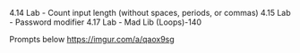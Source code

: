 4.14 Lab - Count input length (without spaces, periods, or commas)
4.15 Lab - Password modifier
4.17 Lab - Mad Lib (Loops)-140

Prompts below
https://imgur.com/a/qaox9sg

